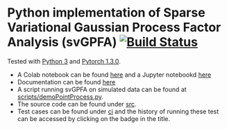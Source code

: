 # Python implementation of Sparse Variational Gaussian Process Factor Analysis (svGPFA) [![Build Status](https://travis-ci.com/joacorapela/svGPFA.svg?branch=master)](https://travis-ci.com/joacorapela/svGPFA)

Tested with [Python 3](https://www.python.org/downloads/release/python-352/) and [Pytorch 1.3.0](https://pytorch.org/).

* A Colab notebook can be found [here](https://colab.research.google.com/drive/1DxsaoZxpfdETHNs8b-KQIqQEAA_Qx0CB) and a Jupyter notebookd [here](ipynb/demoPointProcess.ipynb)
* Documentation can be found [here](https://svgpfa.readthedocs.io/)
* A script running svGPFA on simulated data can be found at [scripts/demoPointProcess.py](scripts/demoPointProcess.py).
* The source code can be found under [src](src).
* Test cases can be found under [ci](ci) and the history of running these test can be accessed by clicking on the badge in the title.
